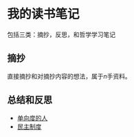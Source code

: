# 我的读书笔记

包括三类：摘抄，反思，和哲学学习笔记

## 摘抄

直接摘抄和对摘抄内容的想法，属于$n$手资料。

## 总结和反思

- [单向度的人](/wiki/read/one-dimensional-man)
- [民主制度](/wiki/savoir/democracyold)
